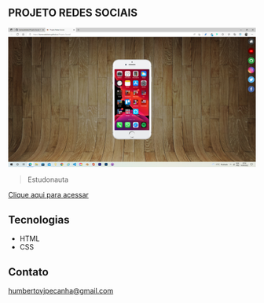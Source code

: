 ## PROJETO REDES SOCIAIS

![fundo-madeira](./imagens/social.png)
> Estudonauta

[Clique aqui para acessar](https://barracadobeto.github.io/Projeto-Social/)

## Tecnologias 
- HTML
- CSS
## Contato

humbertovjpecanha@gmail.com
